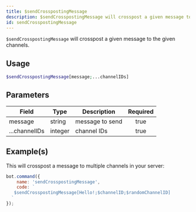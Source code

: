 ```yaml
---
title: $sendCrosspostingMessage
description: $sendCrosspostingMessage will crosspost a given message to the given channels.
id: sendCrosspostingMessage
---
```


`$sendCrosspostingMessage` will crosspost a given message to the given channels.

## Usage

```php
$sendCrosspostingMessage[message;...channelIDs]
```

## Parameters

| Field         | Type    | Description     | Required |
|---------------|---------|-----------------|:--------:|
| message       | string  | message to send |   true   |
| ...channelIDs | integer | channel IDs     |   true   |

## Example(s)

This will crosspost a message to multiple channels in your server:

```javascript
bot.command({
    name: 'sendCrosspostingMessage',
    code: `
   $sendCrosspostingMessage[Hello!;$channelID;$randomChannelID]
  `
});
```